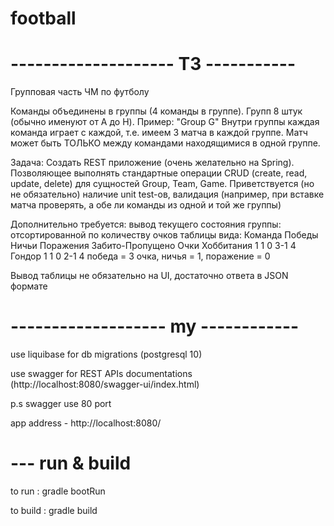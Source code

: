 # football
# -------------------- ТЗ -----------

Групповая часть ЧМ по футболу

Команды объединены в группы (4 команды в группе). Групп 8 штук (обычно именуют от A до H). Пример: "Group G"
Внутри группы каждая команда играет с каждой, т.е. имеем 3 матча в каждой группе. Матч может быть ТОЛЬКО между командами находящимися в одной группе.

Задача:
Создать REST приложение (очень желательно на Spring). Позволяющее выполнять стандартные операции CRUD (create, read, update, delete) для сущностей Group, Team, Game. Приветствуется (но не обязательно) наличие unit test-ов, валидация (например, при вставке матча проверять, а обе ли команды из одной и той же группы)

Дополнительно требуется: вывод текущего состояния группы: отсортированной по количеству очков таблицы вида:
Команда     Победы       Ничьи      Поражения        Забито-Пропущено             Очки
Хоббитания    1            1            0               3-1                         4
Гондор        1            1            0               2-1                         4
победа = 3 очка, ничья = 1, поражение = 0

Вывод таблицы не обязательно на UI, достаточно ответа в JSON формате

# ------------------- my ------------

use liquibase for db migrations (postgresql 10)

use swagger for REST APIs documentations (http://localhost:8080/swagger-ui/index.html)

p.s swagger use 80 port

app address  - http://localhost:8080/

# --- run & build

to run   : gradle bootRun

to build : gradle build


